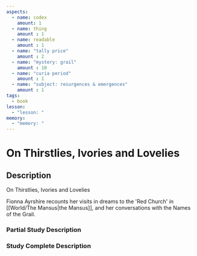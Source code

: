 ```yaml
---
aspects: 
  - name: codex
    amount: 1
  - name: thing
    amount : 1
  - name: readable
    amount : 1
  - name: "tally price"
    amount : 2
  - name: "mystery: grail"
    amount : 10
  - name: "curia period"
    amount : 1
  - name: "subject: resurgences & emergences"
    amount : 1
tags:
  - book
lesson:
  - "lesson: "
memory:
  - "memory: "
---
```


# On Thirstlies, Ivories and Lovelies

## Description
On Thirstlies, Ivories and Lovelies

Fionna Ayrshire recounts her visits in dreams to the 'Red Church' in [[World/The Mansus|the Mansus]], and her conversations with the Names of the Grail.
### Partial Study Description

### Study Complete Description
